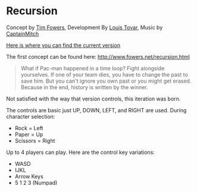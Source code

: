 # Recursion
Concept by [Tim Fowers](http://www.fowers.net/), Development By [Louis Tovar](http://www.gltovar.com/), Music by [CaptainMitch](http://captainmitch.newgrounds.com/)

[Here is where you can find the current version](https://github.com/gltovar/recursion/tree/master/source/export/flash/bin)

The first concept can be found here: http://www.fowers.net/recursion.html
>What if Pac-man happened in a time loop?    Fight alongside yourselves. If one of your team dies, you have to change the past to save him. But you can't ignore you own past or you might get erased. Because in the end, history is written by the winner.

Not satisfied with the way that version controls, this iteration was born.

The controls are basic just UP, DOWN, LEFT, and RIGHT are used. During character selection:
* Rock = Left
* Paper = Up
* Scissors = Right

Up to 4 players can play. Here are the control key variations:
* WASD
* IJKL 
* Arrow Keys
* 5 1 2 3 (Numpad)


